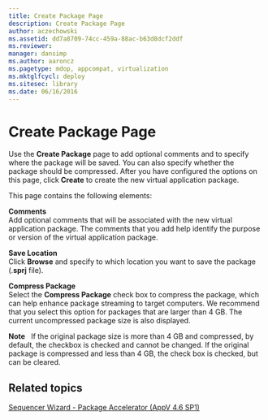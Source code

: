 ```yaml
---
title: Create Package Page
description: Create Package Page
author: aczechowski
ms.assetid: dd7a8709-74cc-459a-88ac-b63d8dcf2ddf
ms.reviewer: 
manager: dansimp
ms.author: aaroncz
ms.pagetype: mdop, appcompat, virtualization
ms.mktglfcycl: deploy
ms.sitesec: library
ms.date: 06/16/2016
---
```



# Create Package Page


Use the **Create Package** page to add optional comments and to specify where the package will be saved. You can also specify whether the package should be compressed. After you have configured the options on this page, click **Create** to create the new virtual application package.

This page contains the following elements:

<a href="" id="comments"></a>**Comments**  
Add optional comments that will be associated with the new virtual application package. The comments that you add help identify the purpose or version of the virtual application package.

<a href="" id="save-location"></a>**Save Location**  
Click **Browse** and specify to which location you want to save the package (.**sprj** file).

<a href="" id="compress-package"></a>**Compress Package**  
Select the **Compress Package** check box to compress the package, which can help enhance package streaming to target computers. We recommend that you select this option for packages that are larger than 4 GB. The current uncompressed package size is also displayed.

**Note**  
If the original package size is more than 4 GB and compressed, by default, the checkbox is checked and cannot be changed. If the original package is compressed and less than 4 GB, the check box is checked, but can be cleared.

 

## Related topics


[Sequencer Wizard - Package Accelerator (AppV 4.6 SP1)](sequencer-wizard---package-accelerator--appv-46-sp1-.md)

 

 





